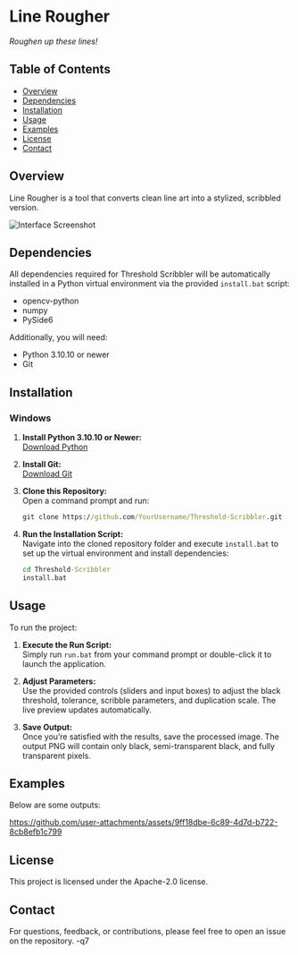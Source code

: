 # Line Rougher

_Roughen up these lines!_

## Table of Contents

- [Overview](#overview)
- [Dependencies](#dependencies)
- [Installation](#installation)
- [Usage](#usage)
- [Examples](#examples)
- [License](#license)
- [Contact](#contact)

## Overview

Line Rougher is a tool that converts clean line art into a stylized, scribbled version.

![Interface Screenshot](screenshot/Screenshot.png)

## Dependencies

All dependencies required for Threshold Scribbler will be automatically installed in a Python virtual environment via the provided `install.bat` script:

- opencv-python
- numpy
- PySide6

Additionally, you will need:
- Python 3.10.10 or newer
- Git

## Installation

### Windows

1. **Install Python 3.10.10 or Newer:**  
   [Download Python](https://www.python.org/downloads/release/python-31010/)

2. **Install Git:**  
   [Download Git](https://git-scm.com/downloads)

3. **Clone this Repository:**  
   Open a command prompt and run:
   ```bat
   git clone https://github.com/YourUsername/Threshold-Scribbler.git
   ```

4. **Run the Installation Script:**  
   Navigate into the cloned repository folder and execute `install.bat` to set up the virtual environment and install dependencies:
   ```bat
   cd Threshold-Scribbler
   install.bat
   ```

## Usage

To run the project:

1. **Execute the Run Script:**  
   Simply run `run.bat` from your command prompt or double-click it to launch the application.
   
2. **Adjust Parameters:**  
   Use the provided controls (sliders and input boxes) to adjust the black threshold, tolerance, scribble parameters, and duplication scale. The live preview updates automatically.

3. **Save Output:**  
   Once you’re satisfied with the results, save the processed image. The output PNG will contain only black, semi-transparent black, and fully transparent pixels.

## Examples

Below are some outputs:

https://github.com/user-attachments/assets/9ff18dbe-6c89-4d7d-b722-8cb8efb1c799

## License

This project is licensed under the Apache-2.0 license.

## Contact

For questions, feedback, or contributions, please feel free to open an issue on the repository. -q7
